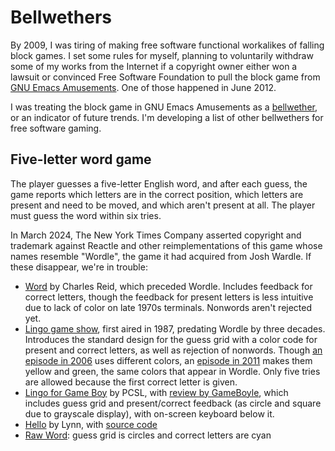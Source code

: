 Bellwethers
===========

By 2009, I was tiring of making free software functional workalikes of falling block games. I set some rules for myself, planning to voluntarily withdraw some of my works from the Internet if a copyright owner either won a lawsuit or convinced Free Software Foundation to pull the block game from [GNU Emacs Amusements](https://www.gnu.org/software/emacs/manual/html_node/emacs/Amusements.html). One of those happened in June 2012.

I was treating the block game in GNU Emacs Amusements as a [bellwether](https://en.wiktionary.org/wiki/bellwether), or an indicator of future trends. I'm developing a list of other bellwethers for free software gaming.

Five-letter word game
---------------------

The player guesses a five-letter English word, and after each guess, the game reports which letters are in the correct position, which letters are present and need to be moved, and which aren't present at all. The player must guess the word within six tries.

In March 2024, The New York Times Company asserted copyright and trademark against Reactle and other reimplementations of this game whose names resemble "Wordle", the game it had acquired from Josh Wardle. If these disappear, we're in trouble:

- [Word](https://www.atariarchives.org/basicgames/showpage.php?page=181) by Charles Reid, which preceded Wordle. Includes feedback for correct letters, though the feedback for present letters is less intuitive due to lack of color on late 1970s terminals. Nonwords aren't rejected yet.
- [Lingo game show](https://en.wikipedia.org/wiki/Lingo_(American_game_show)), first aired in 1987, predating Wordle by three decades. Introduces the standard design for the guess grid with a color code for present and correct letters, as well as rejection of nonwords. Though [an episode in 2006](https://www.youtube.com/watch?v=sC0kie6dPjo&t=129s) uses different colors, an [episode in 2011](https://www.youtube.com/watch?v=38gklfz0SQo) makes them yellow and green, the same colors that appear in Wordle. Only five tries are allowed because the first correct letter is given.
- [Lingo for Game Boy](https://gamefaqs.gamespot.com/gameboy/622486-lingo) by PCSL, with [review by GameBoyle](https://youtu.be/bBeUcE8Mc0E?t=82), which includes guess grid and present/correct feedback (as circle and square due to grayscale display), with on-screen keyboard below it.
- [Hello](https://hellowordl.net/) by Lynn, with [source code](https://github.com/lynn/hello)
- [Raw Word](https://www.rawstory.com/st/Games_-_Wordy): guess grid is circles and correct letters are cyan
